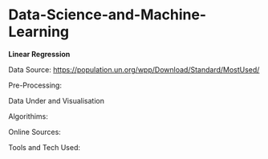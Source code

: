 # Data-Science-and-Machine-Learning

**Linear Regression**

Data Source: https://population.un.org/wpp/Download/Standard/MostUsed/ 

Pre-Processing:

Data Under and Visualisation 

Algorithims:

Online Sources:

Tools and Tech Used:
